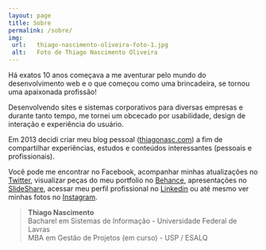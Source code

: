 ```yaml
---
layout: page
title: Sobre
permalink: /sobre/
img:
 url:	thiago-nascimento-oliveira-foto-1.jpg
 alt:	Foto de Thiago Nascimento Oliveira
---
```


Há exatos 10 anos começava a me aventurar pelo mundo do desenvolvimento web e o que começou como uma brincadeira, se tornou uma apaixonada profissão!

Desenvolvendo sites e sistemas corporativos para diversas empresas e durante tanto tempo, me tornei um obcecado por usabilidade, design de interação e experiência do usuário.

Em 2013 decidi criar meu blog pessoal ([thiagonasc.com][link-blog]) a fim de compartilhar experiências, estudos e conteúdos interessantes (pessoais e profissionais).

Você pode me encontrar no Facebook, acompanhar minhas atualizações no [Twitter][link-twitter], visualizar peças do meu portfolio no [Behance][link-behance], apresentações no [SlideShare][link-slideshare], acessar meu perfil profissional no [Linkedin][link-linkedin] ou até mesmo ver minhas fotos no [Instagram][link-instagram].

> <strong>Thiago Nascimento</strong><br>
Bacharel em Sistemas de Informação - Universidade Federal de Lavras<br>
MBA em Gestão de Projetos (em curso) - USP / ESALQ

[link-blog]:		https://www.facebook.com/thiagonascimentooliveira
[link-twitter]:		http://www.twitter.com/thiagonasc/
[link-behance]:		http://www.behance.net/thiagonasc/
[link-slideshare]:	http://www.slideshare.net/thiagonasc/
[link-linkedin]:	http://br.linkedin.com/pub/thiago-nascimento-oliveira/22/b1a/67b/
[link-instagram]:	http://instagram.com/thiagonasc/